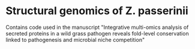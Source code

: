 # Structural genomics of Z. passerinii


Contains code used in the manuscript 
"Integrative multi-omics analysis of secreted proteins in a wild grass pathogen reveals fold-level conservation linked to pathogenesis and microbial niche competition"
